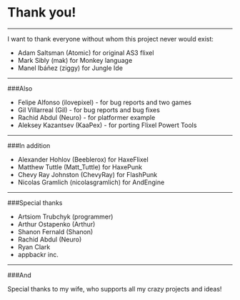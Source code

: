 Thank you!
=
______________________________________________________

I want to thank everyone without whom this project never would exist:

* Adam Saltsman (Atomic) for original AS3 flixel
* Mark Sibly (mak) for Monkey language
* Manel Ibáñez (ziggy) for Jungle Ide

______________________________________________________

###Also

* Felipe Alfonso	(ilovepixel) - for bug reports and two games
* Gil Villarreal (Gil) - for bug reports and bug fixes
* Rachid Abdul (Neuro) - for platformer example
* Aleksey Kazantsev (KaaPex) - for porting Flixel Powert Tools

______________________________________________________

###In addition

* Alexander Hohlov (Beeblerox) for HaxeFlixel
* Matthew Tuttle (Matt_Tuttle) for HaxePunk
* Chevy Ray Johnston (ChevyRay) for FlashPunk
* Nicolas Gramlich (nicolasgramlich) for AndEngine

______________________________________________________

###Special thanks

* Artsiom Trubchyk (programmer)
* Arthur Ostapenko (Arthur)
* Shanon Fernald (Shanon)
* Rachid Abdul (Neuro)
* Ryan Clark
* appbackr inc.

______________________________________________________

###And

Special thanks to my wife, who supports all my crazy projects and ideas!
